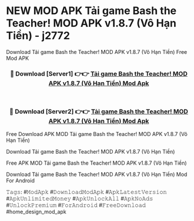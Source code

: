 # NEW MOD APK Tải game Bash the Teacher! MOD APK v1.8.7 (Vô Hạn Tiền) - j2772
Download Tải game Bash the Teacher! MOD APK v1.8.7 (Vô Hạn Tiền) Free Mod APK

<div align="center">
<h3>🔴 Download [Server1] 👉👉 <a href="https://apk-comot.site?title=Tải_game_Bash_the_Teacher!_MOD_APK_v1.8.7_(Vô_Hạn_Tiền)">Tải game Bash the Teacher! MOD APK v1.8.7 (Vô Hạn Tiền) Mod Apk</a></h3><br>

<h3>🔴 Download [Server2] 👉👉 <a href="https://apk-comot.site?title=Tải_game_Bash_the_Teacher!_MOD_APK_v1.8.7_(Vô_Hạn_Tiền)">Tải game Bash the Teacher! MOD APK v1.8.7 (Vô Hạn Tiền) Mod Apk</a></h3>
</div>


Free Download APK MOD Tải game Bash the Teacher! MOD APK v1.8.7 (Vô Hạn Tiền)

Download Tải game Bash the Teacher! MOD APK v1.8.7 (Vô Hạn Tiền) 

Free APK MOD Tải game Bash the Teacher! MOD APK v1.8.7 (Vô Hạn Tiền) 

Download Tải game Bash the Teacher! MOD APK v1.8.7 (Vô Hạn Tiền) Mod For Android

𝚃𝚊𝚐𝚜: #𝙼𝚘𝚍𝙰𝚙𝚔 #𝙳𝚘𝚠𝚗𝚕𝚘𝚊𝚍𝙼𝚘𝚍𝙰𝚙𝚔 #𝙰𝚙𝚔𝙻𝚊𝚝𝚎𝚜𝚝𝚅𝚎𝚛𝚜𝚒𝚘𝚗 #𝙰𝚙𝚔𝚄𝚗𝚕𝚒𝚖𝚒𝚝𝚎𝚍𝙼𝚘𝚗𝚎𝚢 #𝙰𝚙𝚔𝚄𝚗𝚕𝚘𝚌𝚔𝙰𝚕𝚕 #𝙰𝚙𝚔𝙽𝚘𝙰𝚍𝚜 #𝚄𝚗𝚕𝚘𝚌𝚔𝙿𝚛𝚎𝚖𝚒𝚞𝚖 #𝙵𝚘𝚛𝙰𝚗𝚍𝚛𝚘𝚒𝚍 #𝙵𝚛𝚎𝚎𝙳𝚘𝚠𝚗𝚕𝚘𝚊𝚍 #home_design_mod_apk